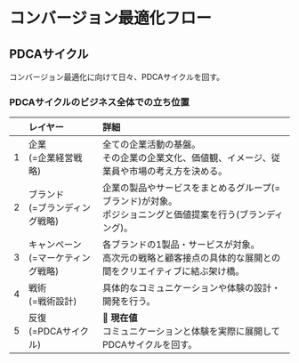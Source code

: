 # コンバージョン最適化フロー

## PDCAサイクル
コンバージョン最適化に向けて日々、PDCAサイクルを回す。
### PDCAサイクルのビジネス全体での立ち位置

|| **レイヤー** | **詳細** |
|:-----|:-----|:-----|
|1|企業<br>(=企業経営戦略)|全ての企業活動の基盤。<br>その企業の企業文化、価値観、イメージ、従業員や市場の考え方を決める。|
|2|ブランド<br>(=ブランディング戦略)|企業の製品やサービスをまとめるグループ(=ブランド)が対象。<br>ポジショニングと価値提案を行う(ブランディング)。|
|3|キャンペーン<br>(=マーケティング戦略)|各ブランドの1製品・サービスが対象。<br>高次元の戦略と顧客接点の具体的な展開との間をクリエイティブに結ぶ架け橋。|
|4|戦術<br>(=戦術設計)|具体的なコミュニケーションや体験の設計・開発を行う。|
|5|反復<br>(=PDCAサイクル)|:red_circle: **現在値**<br>コミュニケーションと体験を実際に展開してPDCAサイクルを回す。|
